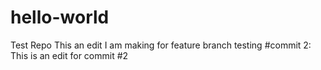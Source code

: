# hello-world
Test Repo
This an edit I am making for feature branch testing
#commit 2: This is an edit for commit #2